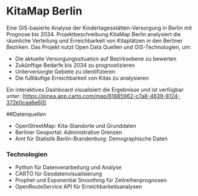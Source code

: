 # KitaMap Berlin
Eine GIS-basierte Analyse der Kindertagesstätten-Versorgung in Berlin mit Prognose bis 2034.
Projektbeschreibung
KitaMap Berlin analysiert die räumliche Verteilung und Erreichbarkeit von Kitaplätzen in den Berliner Bezirken. Das Projekt nutzt Open Data Quellen und GIS-Technologien, um:

* Die aktuelle Versorgungssituation auf Bezirksebene zu bewerten
* Zukünftige Bedarfe bis 2034 zu prognostizieren
* Unterversorgte Gebiete zu identifizieren
* Die fußläufige Erreichbarkeit von Kitas zu analysieren

Ein interaktives Dashboard visualisiert die Ergebnisse und ist verfügbar unter: [https://pinea.app.carto.com/map/81885962-c7a8-4639-8124-372e0caa6e60]

##Datenquellen

* OpenStreetMap: Kita-Standorte und Grunddaten
* Berliner Geoportal: Administrative Grenzen
* Amt für Statistik Berlin-Brandenburg: Demographische Daten

### Technologien

* Python für Datenverarbeitung und Analyse
* CARTO für Geodatenvisualisierung
* Prophet und Exponential Smoothing für Zeitreihenprognosen
* OpenRouteService API für Erreichbarkeitsanalysen
